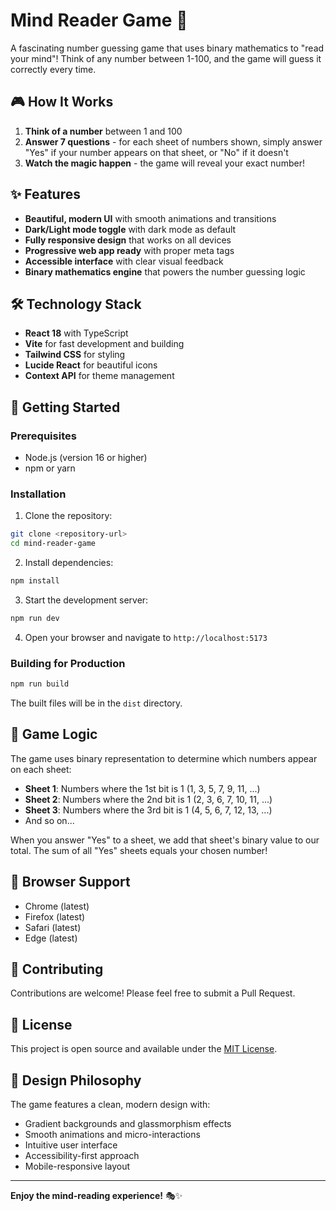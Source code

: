 # Mind Reader Game 🧠

A fascinating number guessing game that uses binary mathematics to "read your mind"! Think of any number between 1-100, and the game will guess it correctly every time.

## 🎮 How It Works

1. **Think of a number** between 1 and 100
2. **Answer 7 questions** - for each sheet of numbers shown, simply answer "Yes" if your number appears on that sheet, or "No" if it doesn't
3. **Watch the magic happen** - the game will reveal your exact number!

## ✨ Features

- **Beautiful, modern UI** with smooth animations and transitions
- **Dark/Light mode toggle** with dark mode as default
- **Fully responsive design** that works on all devices
- **Progressive web app ready** with proper meta tags
- **Accessible interface** with clear visual feedback
- **Binary mathematics engine** that powers the number guessing logic

## 🛠️ Technology Stack

- **React 18** with TypeScript
- **Vite** for fast development and building
- **Tailwind CSS** for styling
- **Lucide React** for beautiful icons
- **Context API** for theme management

## 🚀 Getting Started

### Prerequisites

- Node.js (version 16 or higher)
- npm or yarn

### Installation

1. Clone the repository:
```bash
git clone <repository-url>
cd mind-reader-game
```

2. Install dependencies:
```bash
npm install
```

3. Start the development server:
```bash
npm run dev
```

4. Open your browser and navigate to `http://localhost:5173`

### Building for Production

```bash
npm run build
```

The built files will be in the `dist` directory.

## 🎯 Game Logic

The game uses binary representation to determine which numbers appear on each sheet:

- **Sheet 1**: Numbers where the 1st bit is 1 (1, 3, 5, 7, 9, 11, ...)
- **Sheet 2**: Numbers where the 2nd bit is 1 (2, 3, 6, 7, 10, 11, ...)
- **Sheet 3**: Numbers where the 3rd bit is 1 (4, 5, 6, 7, 12, 13, ...)
- And so on...

When you answer "Yes" to a sheet, we add that sheet's binary value to our total. The sum of all "Yes" sheets equals your chosen number!

## 📱 Browser Support

- Chrome (latest)
- Firefox (latest)
- Safari (latest)
- Edge (latest)

## 🤝 Contributing

Contributions are welcome! Please feel free to submit a Pull Request.

## 📄 License

This project is open source and available under the [MIT License](LICENSE).

## 🎨 Design Philosophy

The game features a clean, modern design with:
- Gradient backgrounds and glassmorphism effects
- Smooth animations and micro-interactions
- Intuitive user interface
- Accessibility-first approach
- Mobile-responsive layout

---

**Enjoy the mind-reading experience!** 🎭✨